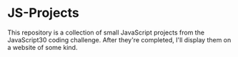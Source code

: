 # JS-Projects

This repository is a collection of small JavaScript projects from the JavaScript30 coding challenge. After they're completed, I'll display them on a website of some kind.



